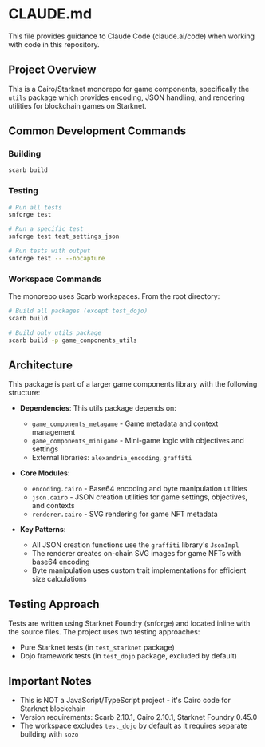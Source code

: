 # CLAUDE.md

This file provides guidance to Claude Code (claude.ai/code) when working with code in this repository.

## Project Overview

This is a Cairo/Starknet monorepo for game components, specifically the `utils` package which provides encoding, JSON handling, and rendering utilities for blockchain games on Starknet.

## Common Development Commands

### Building
```bash
scarb build
```

### Testing
```bash
# Run all tests
snforge test

# Run a specific test
snforge test test_settings_json

# Run tests with output
snforge test -- --nocapture
```

### Workspace Commands
The monorepo uses Scarb workspaces. From the root directory:
```bash
# Build all packages (except test_dojo)
scarb build

# Build only utils package
scarb build -p game_components_utils
```

## Architecture

This package is part of a larger game components library with the following structure:

- **Dependencies**: This utils package depends on:
  - `game_components_metagame` - Game metadata and context management
  - `game_components_minigame` - Mini-game logic with objectives and settings
  - External libraries: `alexandria_encoding`, `graffiti`

- **Core Modules**:
  - `encoding.cairo` - Base64 encoding and byte manipulation utilities
  - `json.cairo` - JSON creation utilities for game settings, objectives, and contexts
  - `renderer.cairo` - SVG rendering for game NFT metadata

- **Key Patterns**:
  - All JSON creation functions use the `graffiti` library's `JsonImpl`
  - The renderer creates on-chain SVG images for game NFTs with base64 encoding
  - Byte manipulation uses custom trait implementations for efficient size calculations

## Testing Approach

Tests are written using Starknet Foundry (snforge) and located inline with the source files. The project uses two testing approaches:
- Pure Starknet tests (in `test_starknet` package)
- Dojo framework tests (in `test_dojo` package, excluded by default)

## Important Notes

- This is NOT a JavaScript/TypeScript project - it's Cairo code for Starknet blockchain
- Version requirements: Scarb 2.10.1, Cairo 2.10.1, Starknet Foundry 0.45.0
- The workspace excludes `test_dojo` by default as it requires separate building with `sozo`